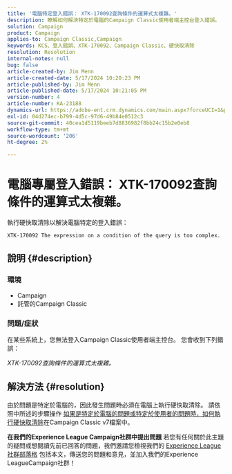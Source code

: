```yaml
---
title: '電腦特定登入錯誤： XTK-170092查詢條件的運算式太複雜。'
description: 瞭解如何解決特定於電腦的Campaign Classic使用者端主控台登入錯誤。
solution: Campaign
product: Campaign
applies-to: Campaign Classic,Campaign
keywords: KCS、登入錯誤、XTK-170092、Campaign Classic、硬快取清除
resolution: Resolution
internal-notes: null
bug: false
article-created-by: Jim Menn
article-created-date: 5/17/2024 10:20:23 PM
article-published-by: Jim Menn
article-published-date: 5/17/2024 10:21:05 PM
version-number: 4
article-number: KA-23188
dynamics-url: https://adobe-ent.crm.dynamics.com/main.aspx?forceUCI=1&pagetype=entityrecord&etn=knowledgearticle&id=94df39a5-9b14-ef11-9f8a-6045bd006268
exl-id: 04d274ec-b799-4d5c-97d6-49b84e0512c3
source-git-commit: 40cea1d5119beeb7d8836982f8bb24c15b2e0eb8
workflow-type: tm+mt
source-wordcount: '206'
ht-degree: 2%

---
```


# 電腦專屬登入錯誤： XTK-170092查詢條件的運算式太複雜。


執行硬快取清除以解決電腦特定的登入錯誤：




```
XTK-170092 The expression on a condition of the query is too complex.
```




## 說明 {#description}


### <b>環境</b>

- Campaign
- 託管的Campaign Classic




### <b>問題/症狀</b>

在某些系統上，您無法登入Campaign Classic使用者端主控台。 您會收到下列錯誤：

*XTK-170092查詢條件的運算式太複雜。*


## 解決方法 {#resolution}


由於問題是特定於電腦的，因此發生問題時必須在電腦上執行硬快取清除。 請依照中所述的步驟操作 [如果是特定於電腦的問題或特定於使用者的問題時，如何執行硬快取清除](https://experienceleague.adobe.com/docs/campaign-classic/using/getting-started/starting-with-adobe-campaign/faq/faq-campaign-config.html#perform-hard-cache-clear)在Campaign Classic v7檔案中。


<b>在我們的Experience League Campaign社群中提出問題</b>
若您有任何關於此主題的疑問或想閱讀先前已回答的問題，我們邀請您檢視我們的 [Experience League社群部落格](https://experienceleaguecommunities.adobe.com/t5/adobe-campaign-classic-blogs/introducing-top-kcs-articles-curated-for-your-troubleshooting/bc-p/672426#M132 "關注連結") 包括本文，傳送您的問題和意見，並加入我們的Experience LeagueCampaign社群！
